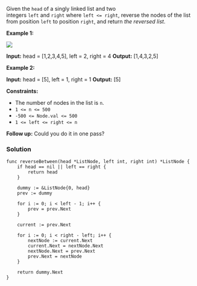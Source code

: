 Given the `head` of a singly linked list and two integers `left` and `right` where `left <= right`, reverse the nodes of the list from position `left` to position `right`, and return _the reversed list_.

**Example 1:**

![](https://assets.leetcode.com/uploads/2021/02/19/rev2ex2.jpg)

**Input:** head = [1,2,3,4,5], left = 2, right = 4
**Output:** [1,4,3,2,5]

**Example 2:**

**Input:** head = [5], left = 1, right = 1
**Output:** [5]

**Constraints:**

- The number of nodes in the list is `n`.
- `1 <= n <= 500`
- `-500 <= Node.val <= 500`
- `1 <= left <= right <= n`

**Follow up:** Could you do it in one pass?

### Solution
```
func reverseBetween(head *ListNode, left int, right int) *ListNode {
    if head == nil || left == right {
        return head
    }
    
    dummy := &ListNode{0, head}
    prev := dummy
    
    for i := 0; i < left - 1; i++ {
        prev = prev.Next
    }
    
    current := prev.Next
    
    for i := 0; i < right - left; i++ {
        nextNode := current.Next
        current.Next = nextNode.Next
        nextNode.Next = prev.Next
        prev.Next = nextNode
    }
    
    return dummy.Next
}
```